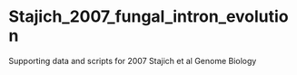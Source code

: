 # Stajich_2007_fungal_intron_evolution
Supporting data and scripts for 2007 Stajich et al Genome Biology
